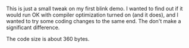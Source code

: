 This is just a small tweak on my first blink demo.
I wanted to find out if it would run OK with compiler
optimization turned on (and it does), and I wanted to
try some coding changes to the same end.
The don't make a significant difference.

The code size is about 360 bytes.

